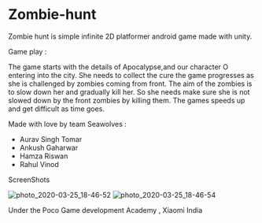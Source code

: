 # Zombie-hunt
Zombie hunt is simple infinite 2D platformer android game made with unity.  

Game play :

The game starts with the details of Apocalypse,and our character O entering into the city. 
She needs to collect the cure the game progresses as she is challenged by zombies coming from front. 
The aim of the zombies is to slow down her and gradually kill her. 
So she needs make sure she is not slowed down by the front zombies by killing them. 
The games speeds up and get difficult as time goes. 

Made with love by team Seawolves :
- Aurav Singh Tomar
- Ankush Gaharwar
- Hamza Riswan
- Rahul Vinod

ScreenShots

![photo_2020-03-25_18-46-52](https://user-images.githubusercontent.com/50511375/77543145-43056700-6ecd-11ea-89a7-6f7f440f4e27.jpg)
![photo_2020-03-25_18-46-54](https://user-images.githubusercontent.com/50511375/77543152-44369400-6ecd-11ea-8695-9b42bfeebf3f.jpg)

Under the Poco Game development Academy , Xiaomi India
